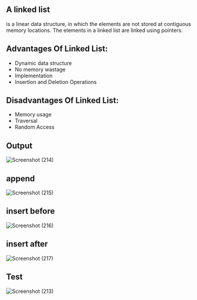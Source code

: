 
## A linked list
 is a linear data structure, in which the elements are not stored at contiguous memory locations. The elements in a linked list are linked using pointers.

## Advantages Of Linked List:
* Dynamic data structure
* No memory wastage
* Implementation
* Insertion and Deletion Operations

## Disadvantages Of Linked List:
* Memory usage
* Traversal
* Random Access


## Output

![Screenshot (214)](https://user-images.githubusercontent.com/98957434/161643507-31e1ca71-34eb-471e-9e77-4c4047bbb646.png)


## append
![Screenshot (215)](https://user-images.githubusercontent.com/98957434/161643558-50558e84-eba2-4327-9553-a59160d6d900.png)



## insert before
![Screenshot (216)](https://user-images.githubusercontent.com/98957434/161643651-477fd760-6387-4cc4-9cfc-f0160386fb1f.png)



## insert after
![Screenshot (217)](https://user-images.githubusercontent.com/98957434/161643789-be3b3f8a-700a-4e27-bdc0-d30b1b704702.png)


## Test
![Screenshot (213)](https://user-images.githubusercontent.com/98957434/161643955-d21f4b2d-0020-4f4b-a9de-4ac22939be98.png)

